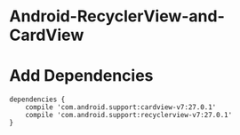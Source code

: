 # Android-RecyclerView-and-CardView

# Add Dependencies

```
dependencies {
    compile 'com.android.support:cardview-v7:27.0.1'
    compile 'com.android.support:recyclerview-v7:27.0.1'
}
